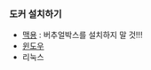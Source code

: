 ### 도커 설치하기
- [맥용](https://docs.docker.com/docker-for-mac/install/) : 버추얼박스를 설치하지 말 것!!!  
- [윈도우](./01install_win.md)  
- 리눅스  
